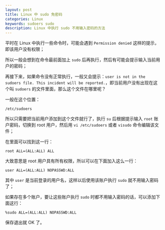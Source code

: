 ```yaml
---
layout: post
title: Linux 中 sudo 免密码
categories: Linux
keywords: sudoers sudo
description: Linux 中执行 sudo 不用输入密码的方法
---
```

平时在 Linux 中执行一些命令时，可能会遇到 `Permission denied` 这样的提示，即该用户没有权限；

所以一般会想到在命令最前面加上 `sudo` 后再执行，然后有可能会提示输入当前用户的密码；

再接下来，如果命令没有正常执行，一般又会提示：`user is not in the sudoers file. This incident will be reported.`，即当前用户没有出现在这个叫 `sudoers` 的文件里面，那么这个文件在哪里呢？

一般在这个位置：

    /etc/sudoers

所以只需要把当前用户添加到这个文件就行了，执行 `su` 后根据提示输入 `root` 账户密码，切换到 root 用户，然后用 `vi /etc/sudoers` 或者 `visudo` 命令编辑该文件；

在里面可以找到这一行：

    root ALL=(ALL:ALL) ALL

大致意思是 root 用户具有所有权限，所以可以在下面加入这么一行：

    user ALL=(ALL:ALL) NOPASSWD:ALL
    
其中 `user` 是当前登录的用户名，这样以后使用该账户执行 `sudo` 就不用输入密码了；

如果存在多个账户，要让这些账户执行 `sudo` 时都不用输入密码的话，可以添加下面这行：

    %sudo ALL=(ALL:ALL) NOPASSWD:ALL
    
保存退出就 OK 了。
